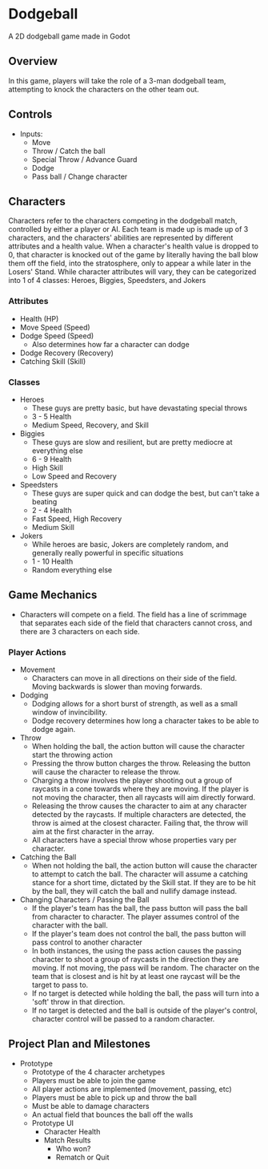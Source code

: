 # Dodgeball
A 2D dodgeball game made in Godot

## Overview
In this game, players will take the role of a 3-man dodgeball team, attempting to knock the characters on the other team out.

## Controls
- Inputs:
	- Move
	- Throw / Catch the ball
	- Special Throw / Advance Guard
	- Dodge
	- Pass ball / Change character

## Characters
Characters refer to the characters competing in the dodgeball match, controlled by either a player or AI. Each team is made up is made up of 3 characters, and the characters' abilities are represented by different attributes and a health value. When a character's health value is dropped to 0, that character is knocked out of the game by literally having the ball blow them off the field, into the stratosphere, only to appear a while later in the Losers' Stand. While character attributes will vary, they can be categorized into 1 of 4 classes: Heroes, Biggies, Speedsters, and Jokers

### Attributes
- Health (HP)
- Move Speed (Speed)
- Dodge Speed (Speed)
	- Also determines how far a character can dodge
- Dodge Recovery (Recovery)
- Catching Skill (Skill)

### Classes
- Heroes
	- These guys are pretty basic, but have devastating special throws
	- 3 - 5 Health
	- Medium Speed, Recovery, and Skill
- Biggies
	- These guys are slow and resilient, but are pretty mediocre at everything else
	- 6 - 9 Health
	- High Skill
	- Low Speed and Recovery
- Speedsters
	- These guys are super quick and can dodge the best, but can't take a beating
	- 2 - 4 Health
	- Fast Speed, High Recovery
	- Medium Skill
- Jokers
	- While heroes are basic, Jokers are completely random, and generally really powerful in specific situations
	- 1 - 10 Health
	- Random everything else

## Game Mechanics
- Characters will compete on a field. The field has a line of scrimmage that separates each side of the field that characters cannot cross, and there are 3 characters on each side.

### Player Actions
- Movement
	- Characters can move in all directions on their side of the field. Moving backwards is slower than moving forwards.
- Dodging
	- Dodging allows for a short burst of strength, as well as a small window of invincibility.
	- Dodge recovery determines how long a character takes to be able to dodge again.
- Throw
	- When holding the ball, the action button will cause the character start the throwing action
	- Pressing the throw button charges the throw. Releasing the button will cause the character to release the throw.
	- Charging a throw involves the player shooting out a group of raycasts in a cone towards where they are moving. If the player is not moving the character, then all raycasts will aim directly forward.
	- Releasing the throw causes the character to aim at any character detected by the raycasts. If multiple characters are detected, the throw is aimed at the closest character. Failing that, the throw will aim at the first character in the array.
	- All characters have a special throw whose properties vary per character.
- Catching the Ball
	- When not holding the ball, the action button will cause the character to attempt to catch the ball. The character will assume a catching stance for a short time, dictated by the Skill stat. If they are to be hit by the ball, they will catch the ball and nullify damage instead.
- Changing Characters / Passing the Ball
	- If the player's team has the ball, the pass button will pass the ball from character to character. The player assumes control of the character with the ball.
	- If the player's team does not control the ball, the pass button will pass control to another character
	- In both instances, the using the pass action causes the passing character to shoot a group of raycasts in the direction they are moving. If not moving, the pass will be random. The character on the team that is closest and is hit by at least one raycast will be the target to pass to.
	- If no target is detected while holding the ball, the pass will turn into a 'soft' throw in that direction.
	- If no target is detected and the ball is outside of the player's control, character control will be passed to a random character.
	
## Project Plan and Milestones
- Prototype
	- Prototype of the 4 character archetypes
	- Players must be able to join the game
	- All player actions are implemented (movement, passing, etc)
	- Players must be able to pick up and throw the ball
	- Must be able to damage characters
	- An actual field that bounces the ball off the walls
	- Prototype UI
		- Character Health
		- Match Results
			- Who won?
			- Rematch or Quit